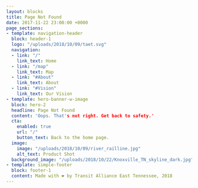 ```yaml
---
layout: blocks
title: Page Not Found
date: 2017-11-22 23:00:00 +0000
page_sections:
- template: navigation-header
  block: header-1
  logo: "/uploads/2018/10/09/taet.svg"
  navigation:
  - link: "/"
    link_text: Home
  - link: "/map"
    link_text: Map
  - link: "#About"
    link_text: About
  - link: "#Vision"
    link_text: Our Vision
- template: hero-banner-w-image
  block: hero-2
  headline: Page Not Found
  content: 'Oops. That's not right. Get back to safety.'
  cta:
    enabled: true
    url: "/"
    button_text: Back to the home page.
  image:
    image: "/uploads/2018/10/09/river_railline.jpg"
    alt_text: Product Shot
  background_image: "/uploads/2018/10/22/Knoxville_TN_skyline_dark.jpg"
- template: simple-footer
  block: footer-1
  content: Made with ❤︎ by Transit Alliance East Tennessee, 2018
---
```

